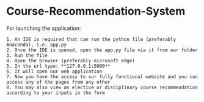 # Course-Recommendation-System
For launching the application:
	
	1. An IDE is required that can run the python file (preferably Anaconda), i.e. app.py
	2. Once the IDE is opened, open the app.py file via it from our folder
	3. Run the file
	4. Open the browser (preferably microsoft edge)
	5. In the url type: **127.0.0.1:5000**
	6. It will open our web application
	7. Now you have the access to our fully functional website and you can access any of the pages from any other
	8. You may also view an elective or disciplinary course recommendation according to your inputs in the form

